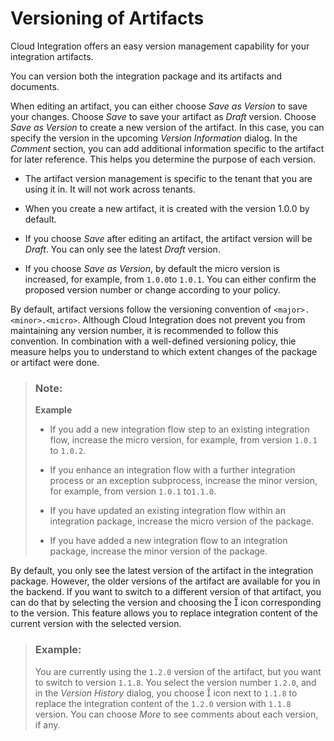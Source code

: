 <!-- loiocb536a32a9684b6a98c43a4b1f41fc28 -->

<link rel="stylesheet" type="text/css" href="../css/sap-icons.css"/>

# Versioning of Artifacts

Cloud Integration offers an easy version management capability for your integration artifacts.

You can version both the integration package and its artifacts and documents.

When editing an artifact, you can either choose *Save as Version* to save your changes. Choose *Save* to save your artifact as *Draft* version. Choose *Save as Version* to create a new version of the artifact. In this case, you can specify the version in the upcoming *Version Information* dialog. In the *Comment* section, you can add additional information specific to the artifact for later reference. This helps you determine the purpose of each version.

-   The artifact version management is specific to the tenant that you are using it in. It will not work across tenants.

-   When you create a new artifact, it is created with the version 1.0.0 by default.

-   If you choose *Save* after editing an artifact, the artifact version will be *Draft*. You can only see the latest *Draft* version.

-   If you choose *Save as Version*, by default the micro version is increased, for example, from `1.0.0`to `1.0.1`. You can either confirm the proposed version number or change according to your policy.


By default, artifact versions follow the versioning convention of `<major>.<minor>.<micro>`. Although Cloud Integration does not prevent you from maintaining any version number, it is recommended to follow this convention. In combination with a well-defined versioning policy, thie measure helps you to understand to which extent changes of the package or artifact were done.

> ### Note:  
> **Example**
> 
> -   If you add a new integration flow step to an existing integration flow, increase the micro version, for example, from version `1.0.1` to `1.0.2`.
> 
> -   If you enhance an integration flow with a further integration process or an exception subprocess, increase the minor version, for example, from version `1.0.1` to`1.1.0`.
> 
> -   If you have updated an existing integration flow within an integration package, increase the micro version of the package.
> 
> -   If you have added a new integration flow to an integration package, increase the minor version of the package.

By default, you only see the latest version of the artifact in the integration package. However, the older versions of the artifact are available for you in the backend. If you want to switch to a different version of that artifact, you can do that by selecting the version and choosing the <span class="SAP-icons-V5"></span> icon corresponding to the version. This feature allows you to replace integration content of the current version with the selected version.

> ### Example:  
> You are currently using the `1.2.0` version of the artifact, but you want to switch to version `1.1.8`. You select the version number `1.2.0`, and in the *Version History* dialog, you choose <span class="SAP-icons-V5"></span> icon next to `1.1.8` to replace the integration content of the `1.2.0` version with `1.1.8` version. You can choose *More* to see comments about each version, if any.

